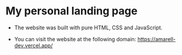 # My personal landing page

- The website was built with pure HTML, CSS and JavaScript.

- You can visit the website at the following domain: https://amarell-dev.vercel.app/
